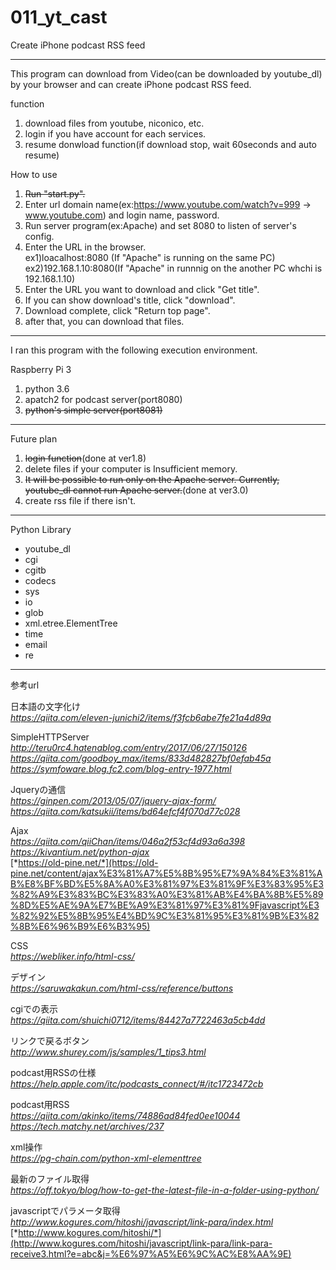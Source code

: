 # 011_yt_cast
Create iPhone podcast RSS feed

***
This program can download from Video(can be downloaded  by youtube_dl) by your browser and can create iPhone podcast RSS feed.

function
1. download files from youtube, niconico, etc.
0. login if you have account for each services.
0. resume donwload function(if download stop, wait 60seconds and auto resume)

How to use
1. ~~Run "start.py".~~
0. Enter url domain name(ex:https://www.youtube.com/watch?v=999 -> www.youtube.com) and login name, password.
0. Run server program(ex:Apache) and set 8080 to listen of server's config.  
0. Enter the URL in the browser.  
   ex1)loacalhost:8080 (If "Apache" is running on the same PC)  
   ex2)192.168.1.10:8080(If "Apache" in runnnig on the another PC whchi is 192.168.1.10)  
0. Enter the URL you want to download and click "Get title".  
0. If you can show download's title, click "download".
0. Download complete, click "Return top page".
0. after that, you can download that files.


***
I ran this program with the following execution environment.

Raspberry Pi 3
1. python 3.6
0. apatch2 for podcast server(port8080)
0. ~~python's simple server(port8081)~~

***
Future plan
1. ~~login function~~(done at ver1.8)
0. delete files if your computer is Insufficient memory.
0. ~~It will be possible to run only on the Apache server. Currently, youtube_dl cannot run Apache server.~~(done at ver3.0)
0. create rss file if there isn't.

***

Python Library
  * youtube_dl
  * cgi
  * cgitb
  * codecs
  * sys
  * io
  * glob
  * xml.etree.ElementTree
  * time
  * email
  * re

***

参考url  

日本語の文字化け  
*https://qiita.com/eleven-junichi2/items/f3fcb6abe7fe21a4d89a*  

SimpleHTTPServer  
*http://teru0rc4.hatenablog.com/entry/2017/06/27/150126*  
*https://qiita.com/goodboy_max/items/833d482827bf0efab45a*  
*https://symfoware.blog.fc2.com/blog-entry-1977.html*  

Jqueryの通信  
*https://ginpen.com/2013/05/07/jquery-ajax-form/*  
*https://qiita.com/katsukii/items/bd64efcf4f070d77c028*  

Ajax  
*https://qiita.com/qiiChan/items/046a2f53cf4d93a6a398*  
*https://kivantium.net/python-ajax*  
[*https://old-pine.net/*](https://old-pine.net/content/ajax%E3%81%A7%E5%8B%95%E7%9A%84%E3%81%AB%E8%BF%BD%E5%8A%A0%E3%81%97%E3%81%9F%E3%83%95%E3%82%A9%E3%83%BC%E3%83%A0%E3%81%AB%E4%BA%8B%E5%89%8D%E5%AE%9A%E7%BE%A9%E3%81%97%E3%81%9Fjavascript%E3%82%92%E5%8B%95%E4%BD%9C%E3%81%95%E3%81%9B%E3%82%8B%E6%96%B9%E6%B3%95)  

CSS  
*https://webliker.info/html-css/*  

デザイン  
*https://saruwakakun.com/html-css/reference/buttons*  

cgiでの表示  
*https://qiita.com/shuichi0712/items/84427a7722463a5cb4dd*  

リンクで戻るボタン  
*http://www.shurey.com/js/samples/1_tips3.html*  

podcast用RSSの仕様  
*https://help.apple.com/itc/podcasts_connect/#/itc1723472cb*  

podcast用RSS  
*https://qiita.com/akinko/items/74886ad84fed0ee10044*  
*https://tech.matchy.net/archives/237*  

xml操作  
*https://pg-chain.com/python-xml-elementtree*  

最新のファイル取得  
*https://off.tokyo/blog/how-to-get-the-latest-file-in-a-folder-using-python/*  

javascriptでパラメータ取得  
*http://www.kogures.com/hitoshi/javascript/link-para/index.html*  
[*http://www.kogures.com/hitoshi/*](http://www.kogures.com/hitoshi/javascript/link-para/link-para-receive3.html?e=abc&j=%E6%97%A5%E6%9C%AC%E8%AA%9E)
